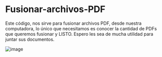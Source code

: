 # Fusionar-archivos-PDF

Este código, nos sirve para fusionar archivos PDF, desde nuestra computadora, lo único que necesitamos es conocer la cantidad de PDFs que queremos fusionar y LISTO.
Espero les sea de mucha utilidad para juntar sus documentos.

![image](https://github.com/davidcarrillo10288/Fusionar-archivos-PDF/assets/104275645/07f19736-5664-43a9-b803-4b610bb03e18)
